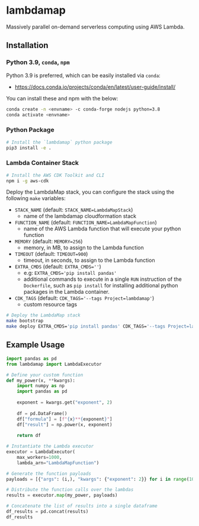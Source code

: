 # lambdamap

Massively parallel on-demand serverless computing using AWS Lambda.

## Installation

### Python 3.9, `conda`, `npm`

Python 3.9 is preferred, which can be easily installed via `conda`:
- https://docs.conda.io/projects/conda/en/latest/user-guide/install/

You can install these and npm with the below:
```bash
conda create -n <envname> -c conda-forge nodejs python=3.8
conda activate <envname>
```

### Python Package

```bash
# Install the `lambdamap` python package
pip3 install -e .
```

### Lambda Container Stack

```bash
# Install the AWS CDK Toolkit and CLI
npm i -g aws-cdk
```

Deploy the LambdaMap stack, you can configure the stack using the following
`make` variables:
- `STACK_NAME` (default: `STACK_NAME=LambdaMapStack`)
    - name of the lambdamap cloudformation stack
- `FUNCTION_NAME` (default: `FUNCTION_NAME=LambdaMapFunction`)
    - name of the AWS Lambda function that will execute your python function
- `MEMORY` (default: `MEMORY=256`)
    - memory, in MB, to assign to the Lambda function
- `TIMEOUT` (default: `TIMEOUT=900`)
    - timeout, in seconds, to assign to the Lambda function
- `EXTRA_CMDS` (default: `EXTRA_CMDS=''`)
    - e.g: `EXTRA_CMDS='pip install pandas'` 
    - additional commands to execute in a single `RUN` instruction of
      the `Dockerfile`, such as `pip install` for installing additional
      python packages in the Lambda container.
- `CDK_TAGS` (default: `CDK_TAGS='--tags Project=lambdamap'`)
    - custom resource tags
```bash
# Deploy the LambdaMap stack
make bootstrap
make deploy EXTRA_CMDS='pip install pandas' CDK_TAGS='--tags Project=lambdamap'
```

## Example Usage

```python
import pandas as pd
from lambdamap import LambdaExecutor

# Define your custom function
def my_power(x, **kwargs):
    import numpy as np
    import pandas as pd
    
    exponent = kwargs.get("exponent", 2)
    
    df = pd.DataFrame()
    df["formula"] = [f"{x}**{exponent}"]
    df["result"] = np.power(x, exponent)
    
    return df

# Instantiate the Lambda executor
executor = LambdaExecutor(
    max_workers=1000,
    lambda_arn="LambdaMapFunction")

# Generate the function payloads
payloads = [{"args": (i,), "kwargs": {"exponent": 2}} for i in range(1000)]

# Distribute the function calls over the lambdas
results = executor.map(my_power, payloads)

# Concatenate the list of results into a single dataframe
df_results = pd.concat(results)
df_results
```